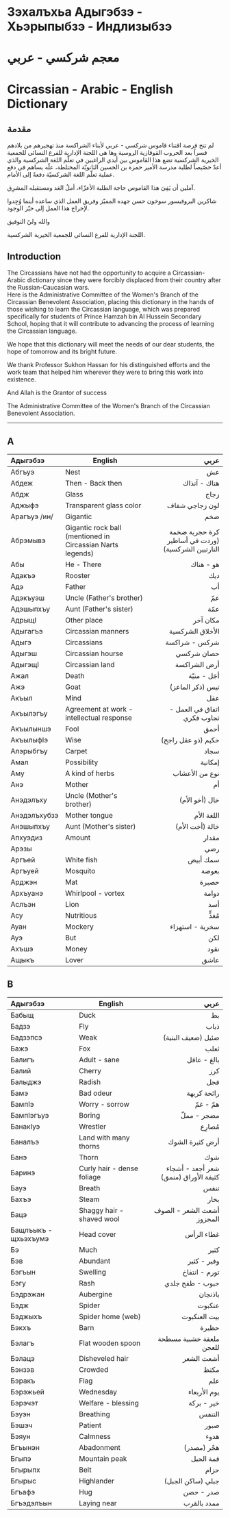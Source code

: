 # Зэхалъхьа Адыгэбзэ - Хьэрыпыбзэ - Индлизыбзэ
# معجم شركسي - عربي
# Circassian - Arabic - English Dictionary

## مقدمة
لم تتح فرصة اقتناء قاموس شركسي - عربي لأبناء الشراكسة منذ تهجيرهم من بلادهم قسراً بعد الحروب القوقازية الروسية وها هي اللجنة الإدارية للفرع النسائي للجمعية الخيرية الشركسية تضع هذا القاموس بين أيدي الراغبين في تعلّم اللغة الشركسية والذي أعدّ خصّيصاً لطلبة مدرسة الأمير حمزة بن الحسين الثانويّة المختلطة، علّه يساهم في دفع عملية تعلّم اللغة الشركسيّة دفعةً إلى الأمام.

آملين أن يَفِيَ هذا القاموس حاجة الطلبة الأعزّاء، أملُ الغد ومستقبله المشرِق.

شاكرين البروفيسور سوخون حسن جهده المميّز وفريق العمل الذي ساعده أينما وُجِدوا لإخراج هذا العمل إلى حيّز الوجود.

والله وليّ التوفيق

اللجنة الإدارية للفرع النسائي للجمعية الخيرية الشركسية.

## Introduction
The Circassians have not had the opportunity to acquire a Circassian-Arabic dictionary since they were forcibly displaced from their country after the Russian-Caucasian wars.  
Here is the Administrative Committee of the Women's Branch of the Circassian Benevolent Association, placing this dictionary in the hands of those wishing to learn the Circassian language, which was prepared specifically for students of Prince Hamzah bin Al Hussein Secondary School, hoping that it will contribute to advancing the process of learning the Circassian language.

We hope that this dictionary will meet the needs of our dear students, the hope of tomorrow and its bright future.

We thank Professor Sukhon Hassan for his distinguished efforts and the work team that helped him wherever they were to bring this work into existence.

And Allah is the Grantor of success

The Administrative Committee of the Women's Branch of the Circassian Benevolent Association.

---

## А
| Адыгэбзэ     | English                                                    |                                               عربي |
| :----------- | ---------------------------------------------------------- | -------------------------------------------------: |
| Абгъуэ       | Nest                                                       |                                                 عش |
| Абдеж        | Then - Back then                                           |                                       هناك - آنذاك |
| Абдж         | Glass                                                      |                                               زجاج |
| Аджыфэ       | Transparent glass color                                    |                                     لون زجاجي شفاف |
| Арагъуэ /ин/ | Gigantic                                                   |                                                ضخم |
| Абрэмывэ     | Gigantic rock ball (mentioned in Circassian Narts legends) | كرة حجرية ضخمة (وردت في أساطير النارتيين الشركسية) |
| Абы          | He - There                                                 |                                          هو - هناك |
| Адакъэ       | Rooster                                                    |                                                ديك |
| Адэ          | Father                                                     |                                                 أب |
| Адэкъуэш     | Uncle (Father's brother)                                   |                                                عمّ |
| Адэшыпхъу    | Aunt (Father's sister)                                     |                                               عمّة |
| АдрыщI       | Other place                                                |                                           مكان آخر |
| Адыгагъэ     | Circassian manners                                         |                                   الأخلاق الشركسية |
| Адыгэ        | Circassians                                                |                                      شركس - شراكسة |
| Адыгэш       | Circassian hourse                                          |                                         حصان شركسي |
| АдыгэщI      | Circassian land                                            |                                       أرض الشراكسة |
| Ажал         | Death                                                      |                                       أجَل - منيّة |
| Ажэ          | Goat                                                       |                                   تيس (ذكر الماعز) |
| Акъыл        | Mind                                                       |                                                عقل |
| Акъылэгъу    | Agreement at work - intellectual response                  |                        اتفاق في العمل - تجاوب فكري |
| Акъылыншэ    | Fool                                                       |                                               أحمق |
| АкъылыфIэ    | Wise                                                       |                                 حكيم (ذو عقل راجح) |
| Алэрыбгъу    | Carpet                                                     |                                               سجاد |
| Амал         | Possibility                                                |                                            إمكانية |
| Аму          | A kind of herbs                                            |                                     نوع من الأعشاب |
| Анэ          | Mother                                                     |                                                 أم |
| Анэдэлъху    | Uncle (Mother's brother)                                   |                                     خال (أخو الأم) |
| Анэдэлъхубзэ | Mother tongue                                              |                                         اللغة الأم |
| Анэшыпхъу    | Aunt (Mother's sister)                                     |                                    خالة (أخت الأم) |
| Апхуэдиз     | Amount                                                     |                                              مقدار |
| Арэзы        |                                                            |                                                رضي |
| Аргъей       | White fish                                                 |                                           سمك أبيض |
| Аргъуей      | Mosquito                                                   |                                              بعوضة |
| Арджэн       | Mat                                                        |                                              حصيرة |
| Архъуанэ     | Whirlpool - vortex                                         |                                              دوامة |
| Аслъэн       | Lion                                                       |                                                أسد |
| Асу          | Nutritious                                                 |                                             مُغذٍّ |
| Ауан         | Mockery                                                    |                                    سخرية - استهزاء |
| Ауэ          | But                                                        |                                                لكن |
| Ахъшэ        | Money                                                      |                                               نقود |
| Ащыкъ        | Lover                                                      |                                               عاشق |
## В
| Адыгэбзэ             | English                    |                                  عربي |
| :------------------- | -------------------------- | ------------------------------------: |
| Бабыщ                | Duck                       |                                    بط |
| Бадзэ                | Fly                        |                                  ذباب |
| Бадзэпсэ             | Weak                       |                    ضئيل (ضعيف البنية) |
| Бажэ                 | Fox                        |                                  ثعلب |
| Балигъ               | Adult - sane               |                           بالغ - عاقل |
| Балий                | Cherry                     |                                   كرز |
| Балыджэ              | Radish                     |                                   فجل |
| Бамэ                 | Bad odeur                  |                           رائحة كريهة |
| БампIэ               | Worry - sorrow             |                             همّ - غمّ |
| БампIэгъуэ           | Boring                     |                           مضجر - مملّ |
| БанакIуэ             | Wrestler                   |                               مُصارِع |
| Баналъэ              | Land with many thorns      |                       أرض كثيرة الشوك |
| Банэ                 | Thorn                      |                                   شوك |
| Баринэ               | Curly hair - dense foliage | شعر أجعد - أشجاء كثيفة الأوراق (منمق) |
| Бауэ                 | Breath                     |                                  تنفس |
| Бахъэ                | Steam                      |                                  بخار |
| Бацэ                 | Shaggy hair - shaved wool  |            أشعث الشعر - الصوف المجزوز |
| Бащлъыкъ - щхьэхъумэ | Head cover                 |                            غطاء الرأس |
| Бэ                   | Much                       |                                  كثير |
| Бэв                  | Abundant                   |                           وفير - كثير |
| Бэгъын               | Swelling                   |                         تورم - انتفاخ |
| Бэгу                 | Rash                       |                       حبوب - طفح جلدي |
| Бэдрэжан             | Aubergine                  |                               باذنجان |
| Бэдж                 | Spider                     |                                عنكبوت |
| Бэджыхъ              | Spider home (web)          |                          بيت العنكبوت |
| Бэкхъ                | Barn                       |                                 حظيرة |
| Бэлагъ               | Flat wooden spoon          |               ملعقة خشبية مسطحة للعجن |
| Бэлацэ               | Disheveled hair            |                            أشعث الشعر |
| Бэнзэв               | Crowded                    |                                  مكتظ |
| Бэракъ               | Flag                       |                                   علم |
| Бэрэжьей             | Wednesday                  |                          يوم الأربعاء |
| Бэрэчэт              | Welfare - blessing         |                            خير - بركة |
| Бэуэн                | Breathing                  |                                التنفس |
| Бэшэч                | Patient                    |                                  صبور |
| Бэяун                | Calmness                   |                                  هدوء |
| Бгъынэн              | Abadonment                 |                           هجْر (مصدر) |
| Бгыпэ                | Mountain peak              |                             قمة الجبل |
| Бгырыпх              | Belt                       |                                  حزام |
| Бгырыс               | Highlander                 |                     جبلي (ساكن الجبل) |
| Бгъафэ               | Hug                        |                             صدر - حضن |
| Бгъэдэлъын           | Laying near                |                           ممدد بالقرب |
